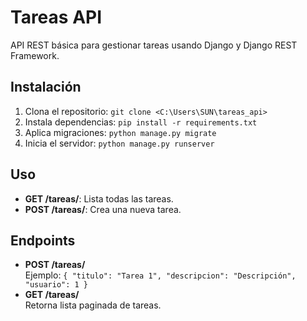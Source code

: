 # Tareas API

API REST básica para gestionar tareas usando Django y Django REST Framework.

## Instalación
1. Clona el repositorio: `git clone <C:\Users\SUN\tareas_api>`
2. Instala dependencias: `pip install -r requirements.txt`
3. Aplica migraciones: `python manage.py migrate`
4. Inicia el servidor: `python manage.py runserver`

## Uso
- **GET /tareas/**: Lista todas las tareas.
- **POST /tareas/**: Crea una nueva tarea.


## Endpoints
- **POST /tareas/**  
  Ejemplo: `{ "titulo": "Tarea 1", "descripcion": "Descripción", "usuario": 1 }`
- **GET /tareas/**  
  Retorna lista paginada de tareas.
